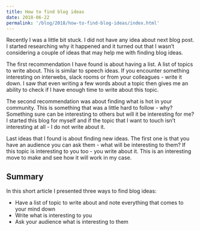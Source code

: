 ```yaml
---
title: How to find blog ideas
date: 2018-06-22
permalink: '/blog/2018/how-to-find-blog-ideas/index.html'
---
```


Recently I was a little bit stuck. I did not have any idea about next blog post. I started researching why it happened and it turned out that I wasn’t considering a couple of ideas that may help me with finding blog ideas.

The first recommendation I have found is about having a list. A list of topics to write about. This is similar to speech ideas. If you encounter something interesting on interwebs, slack rooms or from your colleagues - write it down. I saw that even writing a few words about a topic then gives me an ability to check if I have enough time to write about this topic.

The second recommendation was about finding what is hot in your community. This is something that was a little hard to follow - why? Something sure can be interesting to others but will it be interesting for me? I started this blog for myself and if the topic that I want to touch isn’t interesting at all - I do not write about it.

Last ideas that I found is about finding new ideas. The first one is that you have an audience you can ask them - what will be interesting to them? If this topic is interesting to you too - you write about it. This is an interesting move to make and see how it will work in my case.

## Summary

In this short article I presented three ways to find blog ideas:

- Have a list of topic to write about and note everything that comes to your mind down
- Write what is interesting to you
- Ask your audience what is interesting to them
